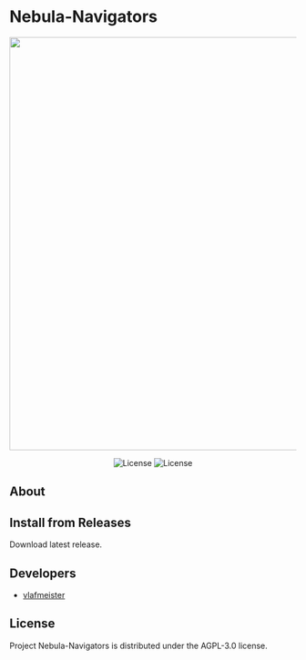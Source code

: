 # Nebula-Navigators

<p align="center">
      <img src="https://i.pinimg.com/564x/20/9e/cf/209ecfddf48b906b19f97f4ee35f32ad.jpg" Project Logo Url" width="726">
</p>

<p align="center">
   <img src="https://img.shields.io/badge/Virsion-v1.0(AGPL--3.0)-blue" alt="License">
   <img src="https://img.shields.io/badge/license-AGPL--3.0-green" alt="License">
</p>

## About

                                                                       
                                                                               
## Install from Releases

Download latest release.
                                                                              

## Developers

- [vlafmeister](https://github.com/vlafmeister)

## License

Project Nebula-Navigators is distributed under the AGPL-3.0 license.
